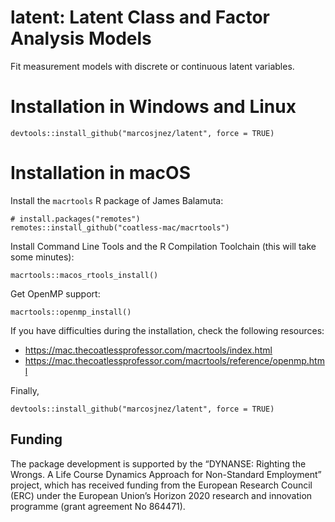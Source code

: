 # latent: Latent Class and Factor Analysis Models

Fit measurement models with discrete or continuous latent variables.

# Installation in Windows and Linux

    devtools::install_github("marcosjnez/latent", force = TRUE)

# Installation in macOS

Install the `macrtools` R package of James Balamuta:

    # install.packages("remotes")
    remotes::install_github("coatless-mac/macrtools")

Install Command Line Tools and the R Compilation Toolchain (this will take some minutes):

    macrtools::macos_rtools_install()

Get OpenMP support:

    macrtools::openmp_install()

If you have difficulties during the installation, check the following resources:

* https://mac.thecoatlessprofessor.com/macrtools/index.html
* https://mac.thecoatlessprofessor.com/macrtools/reference/openmp.html
    
Finally,

    devtools::install_github("marcosjnez/latent", force = TRUE)

## Funding

The package development is supported by the “DYNANSE: Righting the Wrongs. A Life Course Dynamics Approach for Non-Standard Employment” project, which has received funding from the European Research Council (ERC) under the European Union’s Horizon 2020 research and innovation programme (grant agreement No 864471).
